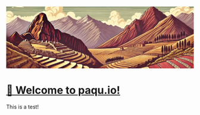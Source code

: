 ![paqu-io-banner](paqu-io-banner-progressive.webp)

# [📢 Welcome to paqu.io!](https://github.com/orgs/paqu-io/discussions/1)

This is a test!
